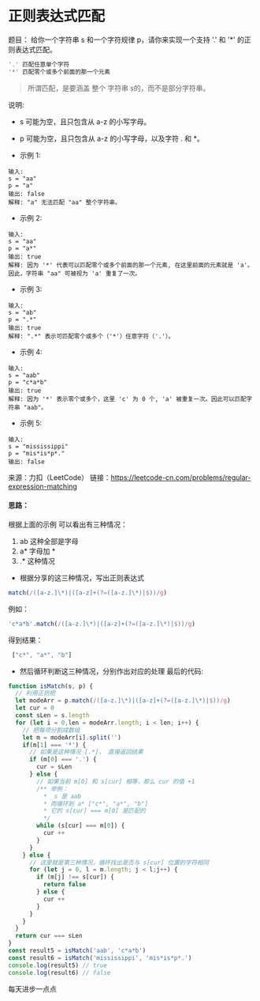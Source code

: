 # 正则表达式匹配

题目：
给你一个字符串 s 和一个字符规律 p，请你来实现一个支持 '.' 和 '*' 的正则表达式匹配。
```js
'.' 匹配任意单个字符
'*' 匹配零个或多个前面的那一个元素
```
> 所谓匹配，是要涵盖 整个 字符串 s的，而不是部分字符串。

说明:
- s 可能为空，且只包含从 a-z 的小写字母。
- p 可能为空，且只包含从 a-z 的小写字母，以及字符 . 和 *。

- 示例 1:

```
输入:
s = "aa"
p = "a"
输出: false
解释: "a" 无法匹配 "aa" 整个字符串。
```
- 示例 2:

```
输入:
s = "aa"
p = "a*"
输出: true
解释: 因为 '*' 代表可以匹配零个或多个前面的那一个元素, 在这里前面的元素就是 'a'。因此，字符串 "aa" 可被视为 'a' 重复了一次。
```
- 示例 3:
```
输入:
s = "ab"
p = ".*"
输出: true
解释: ".*" 表示可匹配零个或多个（'*'）任意字符（'.'）。
```

- 示例 4:

```
输入:
s = "aab"
p = "c*a*b"
输出: true
解释: 因为 '*' 表示零个或多个，这里 'c' 为 0 个, 'a' 被重复一次。因此可以匹配字符串 "aab"。
```
- 示例 5:
```
输入:
s = "mississippi"
p = "mis*is*p*."
输出: false
```
来源：力扣（LeetCode）
链接：https://leetcode-cn.com/problems/regular-expression-matching

#### 思路：
根据上面的示例 可以看出有三种情况：
1. ab 这种全部是字母
2. a* 字母加 *
3. .* 这种情况

- 根据分享的这三种情况，写出正则表达式
```js
match(/([a-z.]\*)|([a-z]+(?=([a-z.]\*)|$))/g)
```
例如：
```js
'c*a*b'.match(/([a-z.]\*)|([a-z]+(?=([a-z.]\*)|$))/g)
```
得到结果：
```js
 ["c*", "a*", "b"]
```

- 然后循环判断这三种情况，分别作出对应的处理
最后的代码:
```js
function isMatch(s, p) {
  // 利用正则把
  let modeArr = p.match(/([a-z.]\*)|([a-z]+(?=([a-z.]\*)|$))/g)
  let cur = 0
  const sLen = s.length
  for (let i = 0,len = modeArr.length; i < len; i++) {
    // 把每项分割成数组
    let m = modeArr[i].split('')
    if(m[1] === '*') {
      // 如果是这种情况 [.*]， 直接返回结果
      if (m[0] === '.') {
        cur = sLen
      } else {
        // 如果当前 m[0] 和 s[cur] 相等，那么 cur 的值 +1
        /** 举例：
          *  s 是 aab
          * 而循环到 a* ["c*", "a*", "b"]
          * 它的 s[cur] === m[0] 是匹配的
          */
        while (s[cur] === m[0]) {
          cur ++
        }
      }
    } else {
      // 这里就是第三种情况，循环找出是否与 s[cur] 位置的字符相同
      for (let j = 0, l = m.length; j < l;j++) {
        if (m[j] !== s[cur]) {
          return false
        } else {
          cur ++
        }
      }
    }
  }
  return cur === sLen
}
const result5 = isMatch('aab', 'c*a*b')
const result6 = isMatch('mississippi', 'mis*is*p*.')
console.log(result5) // true
console.log(result6) // false
```
每天进步一点点
